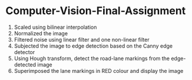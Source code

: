 # Computer-Vision-Final-Assignment

1. Scaled using bilinear interpolation
2. Normalized the image
3. Filtered noise using linear filter and one non-linear filter
4. Subjected the image to edge detection based on the Canny edge detector
5. Using Hough transform, detect the road-lane markings from the edge-detected image
6. Superimposed the lane markings in RED colour and display the image
